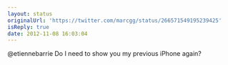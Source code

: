 ```yaml
---
layout: status
originalUrl: 'https://twitter.com/marcgg/status/266571549195239425'
isReply: true
date: 2012-11-08 16:03:04
---
```


@etiennebarrie Do I need to show you my previous iPhone again?
